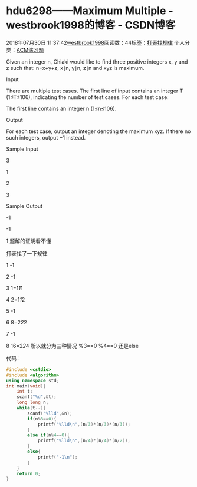 # hdu6298——Maximum Multiple - westbrook1998的博客 - CSDN博客





2018年07月30日 11:37:42[westbrook1998](https://me.csdn.net/westbrook1998)阅读数：44标签：[打表找规律](https://so.csdn.net/so/search/s.do?q=打表找规律&t=blog)
个人分类：[ACM练习题](https://blog.csdn.net/westbrook1998/article/category/7652684)









> 
Given an integer n, Chiaki would like to find three positive integers x, y and z such that: n=x+y+z, x∣n, y∣n, z∣n and xyz is maximum.  

  Input 

  There are multiple test cases. The first line of input contains an integer T (1≤T≤106), indicating the number of test cases. For each test case:  

  The first line contains an integer n (1≤n≤106).  

  Output 

  For each test case, output an integer denoting the maximum xyz. If there no such integers, output −1 instead.  

  Sample Input 

  3 

  1 

  2 

  3 

  Sample Output 

  -1 

  -1 

  1
题解的证明看不懂 

打表找了一下规律 

1 -1 

2 -1 

3 1=1*1*1 

4 2=1*1*2 

5 -1 

6 8=2*2*2 

7 -1 

8 16=2*2*4
所以就分为三种情况 %3==0 %4==0 还是else 

代码：

```cpp
#include <cstdio>
#include <algorithm>
using namespace std;
int main(void){
    int t;
    scanf("%d",&t);
    long long n;
    while(t--){
        scanf("%lld",&n);
        if(n%3==0){
            printf("%lld\n",(n/3)*(n/3)*(n/3));
        }
        else if(n%4==0){
            printf("%lld\n",(n/4)*(n/4)*(n/2));
        }
        else{
            printf("-1\n");
        }
    }
    return 0;
}
```






